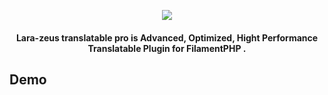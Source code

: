 <p align="center">
<a href="https://larazeus.com"><img src="https://larazeus.com/images/lara-zeus-translatable-pro.png?v=3" /></a>
</p>

<h4 align="center">Lara-zeus translatable pro is Advanced, Optimized, Hight Performance Translatable Plugin for FilamentPHP .</h4>

## Demo


